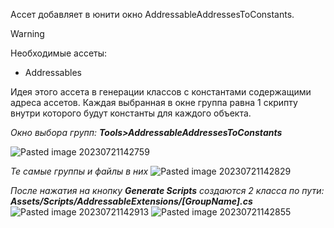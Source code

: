 Ассет добавляет в юнити окно AddressableAddressesToConstants.

>[!warning]
>Необходимые ассеты:
> - Addressables

Идея этого ассета в генерации классов с константами содержащими адреса ассетов. 
Каждая выбранная в окне группа равна 1 скрипту внутри которого будут константы для каждого объекта.

*Окно выбора групп: **Tools>AddressableAddressesToConstants***

![Pasted image 20230721142759](https://github.com/ShuraProgerMain/AddressableAddressesToConstant/assets/67688368/5e1cc3af-52d5-48c1-9ff4-f9184d0d8429)

*Те самые группы и файлы в них*
![Pasted image 20230721142829](https://github.com/ShuraProgerMain/AddressableAddressesToConstant/assets/67688368/c0d95b5f-0905-4c7a-b820-6ea4c98fc4f1)

*После нажатия на кнопку **Generate Scripts** создаются 2 класса по пути:
**Assets/Scripts/AddressableExtensions/\[GroupName].cs***
![Pasted image 20230721142913](https://github.com/ShuraProgerMain/AddressableAddressesToConstant/assets/67688368/9ca4fe49-61db-4b23-8d65-70958e370109)
![Pasted image 20230721142855](https://github.com/ShuraProgerMain/AddressableAddressesToConstant/assets/67688368/1c10d2e6-1c62-49fb-b5b7-f0b7d25fad8a)
